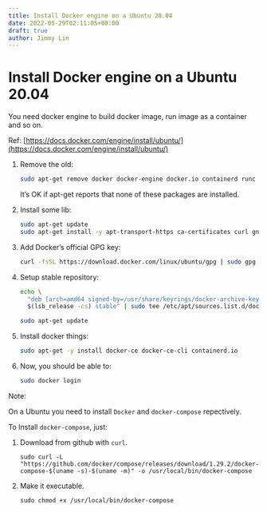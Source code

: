 ```yaml
---
title: Install Docker engine on a Ubuntu 20.04
date: 2022-05-29T02:11:05+08:00
draft: true
author: Jimmy Lin
---
```


# Install Docker engine on a Ubuntu 20.04

You need docker engine to build docker image, run image as a container and so on.

Ref: [https://docs.docker.com/engine/install/ubuntu/](https://docs.docker.com/engine/install/ubuntu/)

1. Remove the old:

   ```bash
   sudo apt-get remove docker docker-engine docker.io containerd runc
   ```

   It’s OK if apt-get reports that none of these packages are installed.

2. Install some lib:

   ```bash
   sudo apt-get update
   sudo apt-get install -y apt-transport-https ca-certificates curl gnupg lsb-release
   ```

3. Add Docker’s official GPG key:

   ```bash
   curl -fsSL https://download.docker.com/linux/ubuntu/gpg | sudo gpg --dearmor -o /usr/share/keyrings/docker-archive-keyring.gpg
   ```

4. Setup stable repository:

   ```bash
   echo \
     "deb [arch=amd64 signed-by=/usr/share/keyrings/docker-archive-keyring.gpg] https://download.docker.com/linux/ubuntu \
     $(lsb_release -cs) stable" | sudo tee /etc/apt/sources.list.d/docker.list > /dev/null

   sudo apt-get update
   ```

5. Install docker things:

   ```bash
   sudo apt-get -y install docker-ce docker-ce-cli containerd.io
   ```

6. Now, you should be able to:

   ```bash
   sudo docker login
   ```

Note:

On a Ubuntu you need to install `Docker` and `docker-compose` repectively.

To Install `docker-compose`, just:

1. Download from github with `curl`.

   ```docker
   sudo curl -L "https://github.com/docker/compose/releases/download/1.29.2/docker-compose-$(uname -s)-$(uname -m)" -o /usr/local/bin/docker-compose
   ```

2. Make it executable.

   ```docker
   sudo chmod +x /usr/local/bin/docker-compose
   ```
